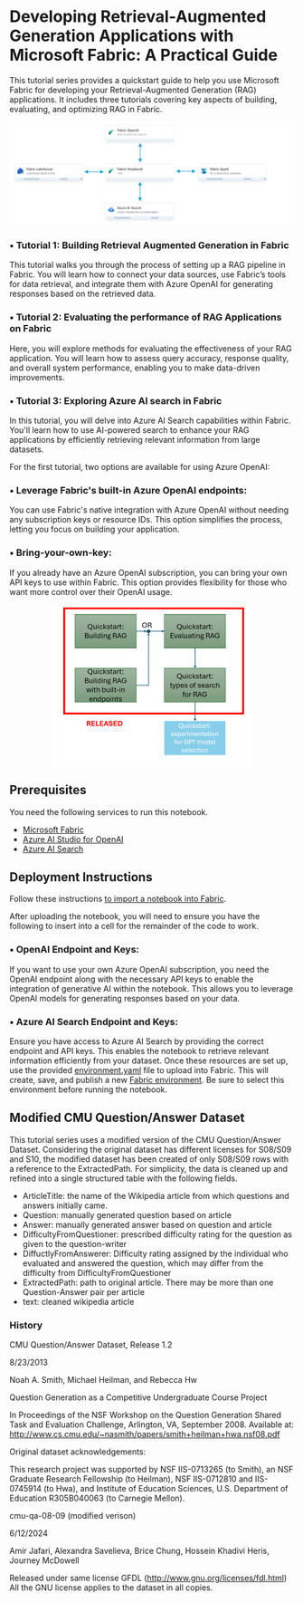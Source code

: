 # Developing Retrieval-Augmented Generation Applications with Microsoft Fabric: A Practical Guide

This tutorial series provides a quickstart guide to help you use Microsoft Fabric for developing your Retrieval-Augmented Generation (RAG) applications. It includes three tutorials covering key aspects of building, evaluating, and optimizing RAG in Fabric.

<img src="fabric_guidance_genai.png" style="width:1000px;"/>

### •	Tutorial 1: Building Retrieval Augmented Generation in Fabric
This tutorial walks you through the process of setting up a RAG pipeline in Fabric. You will learn how to connect your data sources, use Fabric’s tools for data retrieval, and integrate them with Azure OpenAI for generating responses based on the retrieved data.

### •	Tutorial 2: Evaluating the performance of RAG Applications on Fabric
Here, you will explore methods for evaluating the effectiveness of your RAG application. You will learn how to assess query accuracy, response quality, and overall system performance, enabling you to make data-driven improvements.

### •	Tutorial 3: Exploring Azure AI search in Fabric
In this tutorial, you will delve into Azure AI Search capabilities within Fabric. You'll learn how to use AI-powered search to enhance your RAG applications by efficiently retrieving relevant information from large datasets.


For the first tutorial, two options are available for using Azure OpenAI:

### •	Leverage Fabric's built-in Azure OpenAI endpoints:
You can use Fabric's native integration with Azure OpenAI without needing any subscription keys or resource IDs. This option simplifies the process, letting you focus on building your application.

### •	Bring-your-own-key:
If you already have an Azure OpenAI subscription, you can bring your own API keys to use within Fabric. This option provides flexibility for those who want more control over their OpenAI usage.

<p align="center">
<img src="fabric_guidance_modules.png" style="width:350px;"/>
</p>

## Prerequisites

You need the following services to run this notebook.

- [Microsoft Fabric](https://aka.ms/fabric/getting-started)
- [Azure AI Studio for OpenAI](https://aka.ms/what-is-ai-studio)
- [Azure AI Search](https://aka.ms/azure-ai-search)

## Deployment Instructions

Follow these instructions [to import a notebook into Fabric](https://learn.microsoft.com/en-us/fabric/data-engineering/how-to-use-notebook). 

After uploading the notebook, you will need to ensure you have the following to insert into a cell for the remainder of the code to work.

### •	OpenAI Endpoint and Keys:
If you want to use your own Azure OpenAI subscription, you need the OpenAI endpoint along with the necessary API keys to enable the integration of generative AI within the notebook. This allows you to leverage OpenAI models for generating responses based on your data.

### •	Azure AI Search Endpoint and Keys:
Ensure you have access to Azure AI Search by providing the correct endpoint and API keys. This enables the notebook to retrieve relevant information efficiently from your dataset.
Once these resources are set up, use the provided [environment.yaml](environment.yaml) file to upload into Fabric. This will create, save, and publish a new [Fabric environment](https://learn.microsoft.com/en-us/fabric/data-engineering/create-and-use-environment). Be sure to select this environment before running the notebook.

## Modified CMU Question/Answer Dataset
This tutorial series uses a modified version of the CMU Question/Answer Dataset. Considering the original dataset has different licenses for S08/S09 and S10, the modified dataset has been created of only S08/S09 rows with a reference to the ExtractedPath. For simplicity, the data is cleaned up and refined into a single structured table with the following fields.

- ArticleTitle: the name of the Wikipedia article from which questions and answers initially came.
- Question: manually generated question based on article
- Answer: manually generated answer based on question and article
- DifficultyFromQuestioner: prescribed difficulty rating for the question as given to the question-writer
- DiffuctlyFromAnswerer: Difficulty rating assigned by the individual who evaluated and answered the question, which may differ from the difficulty from DifficultyFromQuestioner
- ExtractedPath: path to original article. There may be more than one Question-Answer pair per article
- text: cleaned wikipedia article

### History 
CMU Question/Answer Dataset, Release 1.2

8/23/2013

Noah A. Smith, Michael Heilman, and Rebecca Hw

Question Generation as a Competitive Undergraduate Course Project

In Proceedings of the NSF Workshop on the Question Generation Shared Task and Evaluation Challenge, Arlington, VA, September 2008. 
Available at: http://www.cs.cmu.edu/~nasmith/papers/smith+heilman+hwa.nsf08.pdf

Original dataset acknowledgements:

This research project was supported by NSF IIS-0713265 (to Smith), an NSF Graduate Research Fellowship (to Heilman), NSF IIS-0712810 and IIS-0745914 (to Hwa), and Institute of Education Sciences, U.S. Department of Education R305B040063 (to Carnegie Mellon).

cmu-qa-08-09 (modified verison)

6/12/2024

Amir Jafari, Alexandra Savelieva, Brice Chung, Hossein Khadivi Heris, Journey McDowell

Released under same license GFDL (http://www.gnu.org/licenses/fdl.html)
All the GNU license applies to the dataset in all copies.
